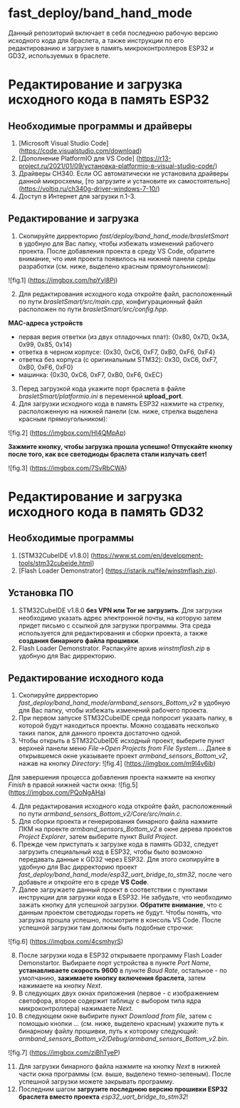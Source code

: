 # fast_deploy/band_hand_mode
Данный репозиторий включает в себя последнюю рабочую версию исходного кода для браслета, а также инструкции по его редактированию и загрузке в память микроконтроллеров ESP32 и GD32, используемых в браслете.

# Редактирование и загрузка исходного кода в память ESP32
## Необходимые программы и драйверы
1. [Microsoft Visual Studio Code] (https://code.visualstudio.com/download)
2. [Дополнение PlatformIO для VS Code] (https://r13-project.ru/2021/01/09/установка-platformio-в-visual-studio-code/)
3. Драйверы CH340. Если ОС автоматически не установила драйверы данной микросхемы, [то загрузите и установите их самостоятельно] (https://voltiq.ru/ch340g-driver-windows-7-10/)
4. Доступ в Интернет для загрузки п.1-3.

## Редактирование и загрузка
1. Скопируйте дирректорию *fast/deploy/band_hand_mode/brasletSmart* в удобную для Вас папку, чтобы избежать изменений рабочего проекта. После добавления проекта в среду VS Code, обратите внимание, что имя проекта появилось на нижней панели среды разработки (см. ниже, выделено красным прямоугольником):

![fig.1] (https://imgbox.com/hpYyI8Pj)

2. Для редактирования исходного кода откройте файл, расположенный по пути *brasletSmart/src/main.cpp*, конфигурационный файл расположен по пути *brasletSmart/src/config.hpp*.

**MAC-адреса устройств**
- первая верия ответки (из двух отладочных плат): {0x80, 0x7D, 0x3A, 0x99, 0x85, 0x14}
- ответка в черном корпусе: {0x30, 0xC6, 0xF7, 0xB0, 0xF6, 0xF4}
- ответка без корпуса (с оригинальным STM32): 0x30, 0xC6, 0xF7, 0xB0, 0xF6, 0xF0}
- машинка: {0x30, 0xC6, 0xF7, 0xB0, 0xF6, 0xEC}

3. Перед загрузкой кода укажите порт браслета в файле *brasletSmart/platformio.ini* в переменной **upload_port**.
4. Для загрузки исходного кода в память ESP32 нажмите на стрелку, расположенную на нижней панели (см. ниже, стрелка выделена красным прямоугольником):

![fig.2] (https://imgbox.com/Hl4QMpAp)

**Зажмите кнопку, чтобы загрузка прошла успешно! Отпускайте кнопку после того, как все светодиоды браслета стали излучать свет!**

![fig.3] (https://imgbox.com/7SvRbCWA)

# Редактирование и загрузка исходного кода в память GD32
## Необходимые программы
1. [STM32CubeIDE v1.8.0] (https://www.st.com/en/development-tools/stm32cubeide.html)
2. [Flash Loader Demonstrator] (https://istarik.ru/file/winstmflash.zip).

## Установка ПО
1. STM32CubeIDE v1.8.0 **без VPN или Tor не загрузить**. Для загрузки необходимо указать адрес электронной почты, на которую затем придет письмо с ссылкой для загрузки программы. Эта среда используется для редактирования и сборки проекта, а также **создания бинарного файла прошивки**.
2. Flash Loader Demonstrator. Распакуйте архив *winstmflash.zip* в удобную для Вас дирректорию.

## Редактирование исходного кода
1. Скопируйте дирректорию *fast_deploy/band_hand_mode/armband_sensors_Bottom_v2* в удобную для Вас папку, чтобы избежать изменений рабочего проекта.
2. При первом запуске STM32CubeIDE среда попросит указать папку, в которой будут находиться проекты. Можно создавать несколько таких папок, для данного проекта достаточно одной.
3. Чтобы открыть в STM32CubeIDE исходный проект, выберите пункт верхней панели меню *File->Open Projects from File System...*. Далее в открывшемся окне указываете проект *armband_sensors_Bottom_v2*, нажав на кнопку *Directory*:
![fig.4] (https://imgbox.com/m9l4v6ib)

Для завершения процесса добавления проекта нажмите на кнопку *Finish* в правой нижней части окна:
![fig.5] (https://imgbox.com/PQoNgAHa)

4. Для редактирования исходного кода откройте файл, расположенный по пути *armband_sensors_Bottom_v2/Core/src/main.c*.
5. Для сборки проекта и генерирования бинарного файла нажмите ПКМ на проекте *armband_sensors_Bottom_v2* в окне дерева проектов *Project Explorer*, затем выберите пункт *Build Project*.
6. Прежде чем приступать к загрузке кода в память GD32, следует загрузить специальный код в ESP32, чтобы было возможно передавать данные к GD32 через ESP32. Для этого скопируйте в удобную для Вас дирректорию проект *fast_deploy/band_hand_mode/esp32_uart_bridge_to_stm32*, после чего добавьте и откройте его в среде **VS Code**.
7. Далее загружаете данный проект в соответствии с пунктами инструкции для загрузки кода в ESP32. Не забудьте, что необходимо зажать кнопку для успешной загрузки. **Обратите внимание**, что с данным проектом светодиоды гореть не будут. Чтобы понять, что загрузка прошла успешно, посмотрите в консоль VS Code. После успешной загрузки там должны быть подобные строчки:

![fig.6] (https://imgbox.com/4csmhyrS)

8. После загрузки кода в ESP32 открываете программу Flash Loader Demonstartor. Выбираете порт устройства в пункте *Port Name*, **устанавливаете скорость 9600** в пункте *Baud Rate*, остальное - по умолчанию, **зажимаете кнопку включения браслета**, затем нажимаете на кнопку *Next*.
9. В следующих двух окнах приложения (первое - с изображением светофора, второе содержит таблицу с выбором типа ядра микроконтроллера) нажимаете *Next.*
10. В следующем окне выбирите пункт *Download from file*, затем с помощью кнопки *...* (см. ниже, выделено красным) укажите путь к бинарному файлу прошивки, путь к которому следующий: *armband_sensors_Bottom_v2/Debug/armband_sensors_Bottom_v2.bin*.

![fig.7] (https://imgbox.com/ziBhTyeP)

11. Для загрузки бинарного файла нажмите на кнопку *Next* в нижней части окна программы (см. выше, выделено темно-зеленым). После успешной загрузки можете закрывать программу.
12. Последним шагом **загрузите последнюю версию прошивки ESP32 браслета вместо проекта** *esp32_uart_bridge_to_stm32*!
